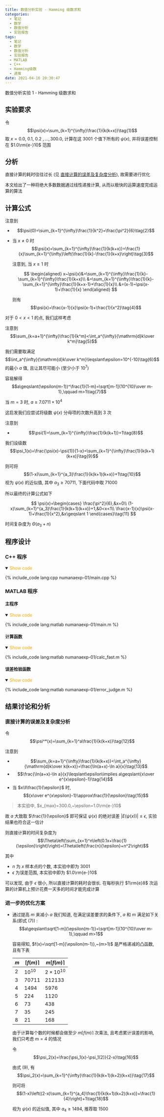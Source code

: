 ```yaml
---
title: 数值分析实验 - Hamming 级数求和
categories:
  - 笔记
  - 数学
  - 数值分析
  - 实验报告
tags:
  - 笔记
  - 数学
  - 数值分析
  - 实验报告
  - MATLAB
  - C++
  - Hamming级数
  - 递推
date: 2021-04-16 20:30:47
---
```


数值分析实验 1 - Hamming 级数求和

<!-- more -->

## 实验要求

令
$$\psi(x)=\sum_{k=1}^{\infty}\frac{1}{k(k+x)}\tag{1}$$
取 $x=0.0,~0.1,~0.2~,...,300.0$, 计算在这 $3001$ 个值下所有的 $\psi(x)$, 并将误差控制在 $1.0\rm{e-}10$ 范围

## 分析

直接计算的耗时往往过长 (见 <a href="#exp1-1">直接计算的误差及复杂度分析</a>), 故需要进行优化

本文给出了一种将绝大多数数据通过线性递推计算, 从而以极快的运算速度完成运算的算法

## 计算公式

注意到

- $$\psi(0)=\sum_{k=1}^{\infty}\frac{1}{k^2}=\frac{\pi^2}{6}\tag{2}$$
- 当 $x\ne0$ 时
  $$\psi(x)=\sum_{k=1}^{\infty}\frac{1}{k(k+x)}=\frac{1}{x}\sum_{k=1}^{\infty}\left(\frac{1}{k}-\frac{1}{k+x}\right)\tag{3}$$

  注意到, 当 $x\geqslant1$ 时

  $$
  \begin{aligned}
    x~\psi(x)&=\sum_{k=1}^{\infty}\frac{1}{k}-\sum_{k=1}^{\infty}\frac{1}{k+x}\\
    &=\sum_{k=1}^{\infty}\frac{1}{k}-\sum_{k=1}^{\infty}\frac{1}{k+x-1}+\frac{1}{x}\\
    &=(x-1)~\psi(x-1)+\frac{1}{x}
  \end{aligned}
  $$

  则有
  $$\psi(x)=\frac{x-1}{x}\psi(x-1)+\frac{1}{x^2}\tag{4}$$

对于 $0<x<1$ 的点, 我们这样考虑

注意到
$$\sum_{k=a+1}^{\infty}\frac{1}{k^m}<\int_a^{\infty}{\mathrm{d}k\over k^m}\tag{5}$$

我们需要取满足
$$\int_a^{\infty}{\mathrm{d}k\over k^m}\leqslant\epsilon=10^{-10}\tag{6}$$
的最小 $a$ 值, 且让其尽可能小 (至少小于 $10^7$)

容易解得
$$a\geqslant(\epsilon(m-1))^\frac{1}{1-m}=\sqrt[m-1]{10^{10}\over m-1},\qquad m>1\tag{7}$$

当 $m=3$ 时, $a\geqslant 7.0711\times10^4$

这启发我们应尝试将级数 $\psi(x)$ 分母项的次数升高到 $3$ 次

注意到

- $$\psi(1)=\sum_{k=1}^{\infty}\frac{1}{k(k+1)}=1\tag{8}$$

我们设级数
$$\psi_1(x)=\frac{\psi(x)-\psi(1)}{1-x}=\sum_{k=1}^{\infty}\frac{1}{k(k+1)(k+x)}\tag{9}$$

则可将
$$(1-x)\sum_{k=1}^{a_3}\frac{1}{k(k+1)(k+x)}+1\tag{10}$$
视为 $\psi(x)$ 的近似值, 其中 $a_3\geqslant 70711$, 下面代码中取 $71000$

所以最终的计算公式如下

$$
\psi(x)=\begin{cases}
  \frac{\pi^2}{6},&x=0\\
  (1-x)\sum_{k=1}^{a_3}\frac{1}{k(k+1)(k+x)}+1,&0<x<1\\
  \frac{x-1}{x}\psi(x-1)+\frac{1}{x^2},&x\geqslant 1
\end{cases}\tag{11}
$$

时间复杂度为 $\Theta(a_3+n)$

## 程序设计

### C++ 程序

<details open>
<summary><font color='orange'>Show code</font></summary>

{% include_code lang:cpp numanaexp-01/main.cpp %}

</details>

### MATLAB 程序

#### 主程序

<details open>
<summary><font color='orange'>Show code</font></summary>

{% include_code lang:matlab numanaexp-01/main.m %}

</details>

#### 计算函数

<details open>
<summary><font color='orange'>Show code</font></summary>

{% include_code lang:matlab numanaexp-01/calc_fast.m %}

</details>

#### 误差检验函数

<details open>
<summary><font color='orange'>Show code</font></summary>

{% include_code lang:matlab numanaexp-01/error_judge.m %}

</details>

## 结果讨论和分析

### <a id="exp1-1">直接计算的误差及复杂度分析</a>

令
$$\psi^*(x)=\sum_{k=1}^a\frac{1}{k(k+x)}\tag{12}$$

注意到

- $$\sum_{k=a+1}^{\infty}\frac{1}{k(k+x)}<\int_a^{\infty}{\mathrm{d}k\over k(k+x)}=\frac{\ln(a+x)-\ln a}{x}\tag{13}$$
- $$\frac{\ln(a+x)-\ln a}{x}\leqslant\epsilon\implies a\geqslant{x\over e^{x\epsilon}-1}\tag{14}$$
- 当 $x\ll\frac{1}{\epsilon}$ 时,
  $${x\over e^{x\epsilon}-1}\approx\frac{1}{\epsilon}\tag{15}$$

> 本实验中, $x_{max}=300.0,~\epsilon=1.0\rm{e-}10$

故 $a$ 大致取 $\frac{1}{\epsilon}$ 即可保证 $\psi(x)$ 的绝对误差 $|E(\psi(x))|\leqslant\epsilon$, 实验结果也符合这一估计

则直接计算的时间复杂度为
$$\Theta\left(\sum_{x=1}^n\left(0.1x+\frac{1}{\epsilon}\right)\right)=\Theta\left(\frac{n}{\epsilon}+n^2\right)$$

其中

- $n$ 为 $x$ 样本点的个数, 本实验中即为 $3001$
- $\epsilon$ 为误差范围, 本实验中即为 $1.0\rm{e-}10$

可以发现, 由于 $\epsilon$ 很小, 所以直接计算的耗时会很长. 在每秒执行 $1\rm{e}8$ 次运算的计算机上预计花费一天多的时间才能完成计算

### 进一步的优化方案

- 通过提高 $m$ 来减小 $a$
  我们知道, 在满足误差要求的条件下, $a$ 和 $m$ 满足如下关系(即式 $(7)$) :
  $$a\geqslant\sqrt[1-m]{\epsilon(m-1)}=\sqrt[m-1]{10^{10}\over m-1},\qquad m>1$$

  容易得知, $f(x)=\sqrt[1-m]{\epsilon(m-1)},~(m>1)$ 是严格递减的凸函数, 且有下表

  | $m$ | $\lceil f(m)\rceil$ | $m\lceil f(m)\rceil$ |
  | --- | ------------------- | -------------------- |
  | $2$ | $10^{10}$           | $2\times 10^{10}$    |
  | $3$ | $70711$             | $212133$             |
  | $4$ | $1494$              | $5976$               |
  | $5$ | $224$               | $1120$               |
  | $6$ | $73$                | $438$                |
  | $7$ | $35$                | $245$                |
  | $8$ | $21$                | $168$                |

  由于计算每个数的时候都会做至少 $m\lceil f(m)\rceil$ 次乘法, 且考虑累计误差的影响, 我们只考虑 $m=4$ 的情况

  令
  $$\psi_2(x)=\frac{\psi_1(x)-\psi_1(2)}{2-x}\tag{16}$$

  由式 $(9)$, 有
  $$\psi_2(x)=\sum_{k=1}^{\infty}\frac{1}{k(k+1)(k+2)(k+x)}\tag{17}$$

  则可将
  $$(1-x)\left((2-x)\sum_{k=1}^{a_4}\frac{1}{k(k+1)(k+2)(k+x)}+\frac{1}{4}\right)+1\tag{18}$$

  视为 $\psi(x)$ 的近似值, 其中 $a_4\geqslant 1494$, 推荐取 $1500$
